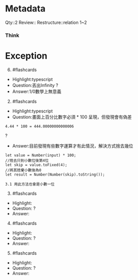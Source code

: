 # Metadata
Qty::2
Review::
Restructure::relation 1~2

### Think

# Exception


6. #flashcards 
- Highlight:typescript
- Question:丟出Infinity
?
- Answer:1/0數學上無意義

2. #flashcards 
- Highlight:typescript
- Question:畫面上百分比數字必須 * 100 呈現，但發現會有偽差
```
4.44 * 100 = 444.00000000000006
```
?
- Answer:目前發現有些數字運算才有此情況，解決方式捨去幾位
```
let value = Number(input) * 100;
//捨去只到小數位後第4位
let skip = value.toFixed(4);
//將其捨棄小數後為0
let result = Number(Number(skip).toString());

3.1 用此方法也會是小數一位
```

3. #flashcards 
- Highlight:
- Question:
?
- Answer:

4. #flashcards 
- Highlight:
- Question:
?
- Answer:

5. #flashcards 
- Highlight:
- Question:
?
- Answer: